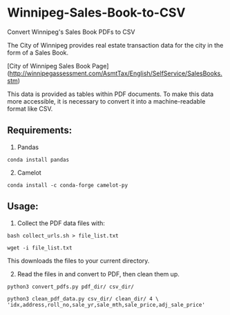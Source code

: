 # Winnipeg-Sales-Book-to-CSV
Convert Winnipeg's Sales Book PDFs to CSV


The City of Winnipeg provides real estate transaction data for the city in the form of a Sales Book.

[City of Winnipeg Sales Book Page] (http://winnipegassessment.com/AsmtTax/English/SelfService/SalesBooks.stm)

This data is provided as tables within PDF documents. To make this data more accessible, it is necessary to convert it into a machine-readable format like CSV.

## Requirements:

1. Pandas

  `conda install pandas`

2. Camelot

  `conda install -c conda-forge camelot-py`

## Usage:

1. Collect the PDF data files with:

  `bash collect_urls.sh > file_list.txt`

  `wget -i file_list.txt`

This downloads the files to your current directory.

2. Read the files in and convert to PDF, then clean them up.

  `python3 convert_pdfs.py pdf_dir/ csv_dir/`

  `python3 clean_pdf_data.py csv_dir/ clean_dir/ 4 \
      'idx,address,roll_no,sale_yr,sale_mth,sale_price,adj_sale_price'`
